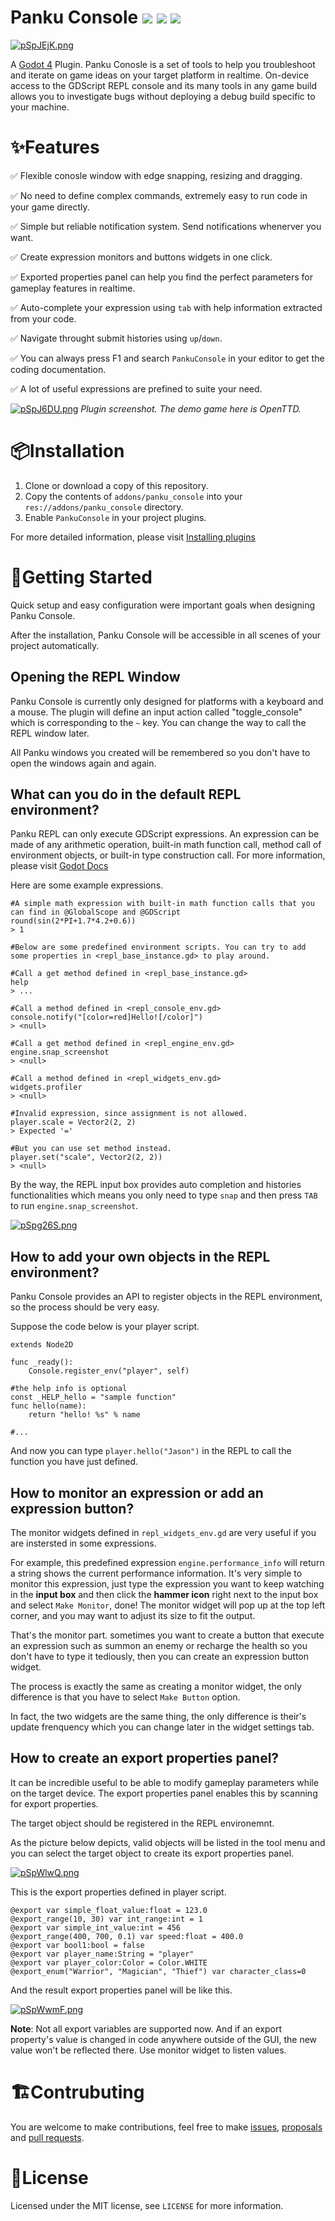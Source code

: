 # Panku Console ![](https://badgen.net/badge/Godot%20Compatible/4.0Beta10%2B/cyan) ![](https://badgen.net/github/release/Ark2000/PankuConsole) ![](https://badgen.net/github/license/Ark2000/PankuConsole)

[![pSpJEjK.png](https://s1.ax1x.com/2022/12/30/pSpJEjK.png)](https://imgse.com/i/pSpJEjK)

A [Godot 4](https://godotengine.org/) Plugin. Panku Conosle is a set of tools to help you troubleshoot and iterate on game ideas on your target platform in realtime. On-device access to the GDScript REPL console and its many tools in any game build allows you to investigate bugs without deploying a debug build specific to your machine.

# ✨Features

  ✅ Flexible conosle window with edge snapping, resizing and dragging.

  ✅ No need to define complex commands, extremely easy to run code in your game directly.

  ✅ Simple but reliable notification system. Send notifications whenerver you want.

  ✅ Create expression monitors and buttons widgets in one click.

  ✅ Exported properties panel can help you find the perfect parameters for gameplay features in realtime.

  ✅ Auto-complete your expression using `tab` with help information extracted from your code.

  ✅ Navigate throught submit histories using `up`/`down`.

  ✅ You can always press F1 and search `PankuConsole` in your editor to get the coding documentation.

  ✅ A lot of useful expressions are prefined to suite your need.

[![pSpJ6DU.png](https://s1.ax1x.com/2022/12/30/pSpJ6DU.png)](https://imgse.com/i/pSpJ6DU)
*Plugin screenshot. The demo game here is OpenTTD.*

# 📦Installation

1. Clone or download a copy of this repository.
2. Copy the contents of `addons/panku_console` into your `res://addons/panku_console` directory.
3. Enable `PankuConsole` in your project plugins.

For more detailed information, please visit [Installing plugins](https://docs.godotengine.org/en/latest/tutorials/plugins/editor/installing_plugins.html)

# 🌊Getting Started

Quick setup and easy configuration were important goals when designing Panku Console.

After the installation, Panku Console will be accessible in all scenes of your project automatically.

## Opening the REPL Window

Panku Console is currently only designed for platforms with a keyboard and a mouse. The plugin will define an input action called "toggle_console" which is corresponding to the `~` key. You can change the way to call the REPL window later.

All Panku windows you created will be remembered so you don't have to open the windows again and again.

## What can you do in the default REPL environment?

Panku REPL can only execute GDScript expressions. An expression can be made of any arithmetic operation, built-in math function call, method call of environment objects, or built-in type construction call. For more information, please visit [Godot Docs](https://docs.godotengine.org/en/stable/tutorials/scripting/evaluating_expressions.html)

Here are some example expressions.

```gdscript
#A simple math expression with built-in math function calls that you can find in @GlobalScope and @GDScript
round(sin(2*PI+1.7*4.2+0.6))
> 1

#Below are some predefined environment scripts. You can try to add some properties in <repl_base_instance.gd> to play around.

#Call a get method defined in <repl_base_instance.gd>
help
> ...

#Call a method defined in <repl_console_env.gd>
console.notify("[color=red]Hello![/color]")
> <null>

#Call a get method defined in <repl_engine_env.gd>
engine.snap_screenshot
> <null>

#Call a method defined in <repl_widgets_env.gd>
widgets.profiler
> <null>

#Invalid expression, since assignment is not allowed.
player.scale = Vector2(2, 2)
> Expected '='

#But you can use set method instead.
player.set("scale", Vector2(2, 2))
> <null>
```

By the way, the REPL input box provides auto completion and histories functionalities which means you only need to type `snap` and then press `TAB` to run `engine.snap_screenshot`.

[![pSpg26S.png](https://s1.ax1x.com/2022/12/30/pSpg26S.png)](https://imgse.com/i/pSpg26S)

## How to add your own objects in the REPL environment?

Panku Console provides an API to register objects in the REPL environment, so the process should be very easy.

Suppose the code below is your player script.

```gdscript
extends Node2D

func _ready():
    Console.register_env("player", self)

#the help info is optional
const _HELP_hello = "sample function"
func hello(name):
    return "hello! %s" % name

#...
```

And now you can type `player.hello("Jason")` in the REPL to call the function you have just defined.


## How to monitor an expression or add an expression button?

The monitor widgets defined in `repl_widgets_env.gd` are very useful if you are instersted in some expressions.

For example, this predefined expression `engine.performance_info` will return a string shows the current performance information. It's very simple to monitor this expression, just type the expression you want to keep watching in the **input box** and then click the **hammer icon** right next to the input box and select `Make Monitor`, done! The monitor widget will pop up at the top left corner, and you may want to adjust its size to fit the output.

That's the monitor part. sometimes you want to create a button that execute an expression such as summon an enemy or recharge the health so you don't have to type it tediously, then you can create an expression button widget.

The process is exactly the same as creating a monitor widget, the only difference is that you have to select `Make Button` option.

In fact, the two widgets are the same thing, the only difference is their's update frenquency which you can change later in the widget settings tab.

## How to create an export properties panel?

It can be incredible useful to be able to modify gameplay parameters while on the target device. The export properties panel enables this by scanning for export properties.

The target object should be registered in the REPL environemnt.

As the picture below depicts, valid objects will be listed in the tool menu and you can select the target object to create its export properties panel.

[![pSpWlwQ.png](https://s1.ax1x.com/2022/12/30/pSpWlwQ.png)](https://imgse.com/i/pSpWlwQ)

This is the export properties defined in player script.

```gdscript
@export var simple_float_value:float = 123.0
@export_range(10, 30) var int_range:int = 1
@export var simple_int_value:int = 456
@export_range(400, 700, 0.1) var speed:float = 400.0
@export var bool1:bool = false
@export var player_name:String = "player"
@export var player_color:Color = Color.WHITE
@export_enum("Warrior", "Magician", "Thief") var character_class=0
```

And the result export properties panel will be like this.

[![pSpWwmF.png](https://s1.ax1x.com/2022/12/30/pSpWwmF.png)](https://imgse.com/i/pSpWwmF)

**Note**: Not all export variables are supported now. And if an export property's value is changed in code anywhere outside of the GUI, the new value won't be reflected there. Use monitor widget to listen values.

# 🏗Contrubuting

You are welcome to make contributions, feel free to make [issues](https://github.com/Ark2000/PankuConsole/issues), [proposals](https://github.com/Ark2000/PankuConsole/issues) and [pull requests](https://github.com/Ark2000/PankuConsole/pulls).

# 📜License

Licensed under the MIT license, see `LICENSE` for more information.
